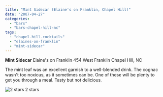 ```yaml
---
title: "Mint Sidecar (Elaine's on Franklin, Chapel Hill)"
date: "2007-04-27"
categories:
  - "bars"
  - "bars-chapel-hill-nc"
tags:
  - "chapel-hill-cocktails"
  - "elaines-on-franklin"
  - "mint-sidecar"
---
```


**Mint Sidecar** Elaine's on Franklin 454 West Franklin Chapel Hill, NC

The mint leaf was an excellent garnish to a well-blended drink. The cognac wasn't too noxious, as it sometimes can be. One of these will be plenty to get you through a meal. Tasty but not delicious.




<div class="caption">

![2 stars](http://s3.amazonaws.com/thegourmez-wpmedia/2009/02/rating_chicken11.gif "rating_chicken11") 2 stars</div>

